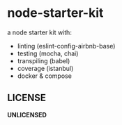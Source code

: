 # node-starter-kit
a node starter kit with:

- linting (eslint-config-airbnb-base)
- testing (mocha, chai)
- transpiling (babel)
- coverage (istanbul)
- docker & compose

## LICENSE
**UNLICENSED**
